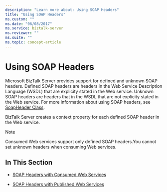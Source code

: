 ```yaml
---
description: "Learn more about: Using SOAP Headers"
title: "Using SOAP Headers"
ms.custom: ""
ms.date: "06/08/2017"
ms.service: biztalk-server
ms.reviewer: ""
ms.suite: ""
ms.topic: concept-article
---
```

# Using SOAP Headers
Microsoft BizTalk Server provides support for defined and unknown SOAP headers. Defined SOAP headers are headers in the Web Service Description Language (WSDL) that are explicity stated in the Web service. Unknown SOAP headers are headers that in the WSDL that are not explicity stated in the Web service. For more information about using SOAP headers, see [SoapHeader Class](/dotnet/api/system.web.services.protocols.soapheader).

 BizTalk Server creates a context property for each defined SOAP header in the Web service.

> [!NOTE]
>  Consumed Web services support only defined SOAP headers.You cannot set unknown headers when consuming Web services.

## In This Section

-   [SOAP Headers with Consumed Web Services](../core/soap-headers-with-consumed-web-services.md)

-   [SOAP Headers with Published Web Services](../core/soap-headers-with-published-web-services.md)
